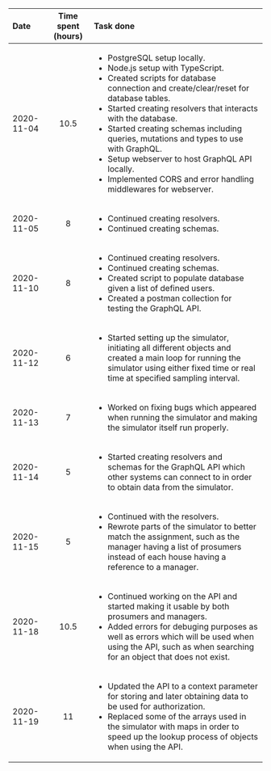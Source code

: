 | Date | Time spent (hours) | Task done |
| :--- | :---: | :--- |
| 2020-11-04 | 10.5 | <ul><li>PostgreSQL setup locally.</li><li>Node.js setup with TypeScript.</li><li>Created scripts for database connection and create/clear/reset for database tables.</li><li>Started creating resolvers that interacts with the database.</li><li>Started creating schemas including queries, mutations and types to use with GraphQL.</li><li>Setup webserver to host GraphQL API locally.</li><li>Implemented CORS and error handling middlewares for webserver.</li></ul> |
| 2020-11-05 | 8 | <ul><li>Continued creating resolvers.</li><li>Continued creating schemas.</li></ul> |
| 2020-11-10 | 8 | <ul><li>Continued creating resolvers.</li><li>Continued creating schemas.</li><li>Created script to populate database given a list of defined users.</li><li>Created a postman collection for testing the GraphQL API.</li></ul> |
| 2020-11-12 | 6 | <ul><li>Started setting up the simulator, initiating all different objects and created a main loop for running the simulator using either fixed time or real time at specified sampling interval.</li></ul> |
| 2020-11-13 | 7 | <ul><li>Worked on fixing bugs which appeared when running the simulator and making the simulator itself run properly.</li></ul> |
| 2020-11-14 | 5 | <ul><li>Started creating resolvers and schemas for the GraphQL API which other systems can connect to in order to obtain data from the simulator.</li></ul> |
| 2020-11-15 | 5 | <ul><li>Continued with the resolvers.</li><li>Rewrote parts of the simulator to better match the assignment, such as the manager having a list of prosumers instead of each house having a reference to a manager.</li></ul> |
| 2020-11-18 | 10.5 | <ul><li>Continued working on the API and started making it usable by both prosumers and managers.</li><li>Added errors for debuging purposes as well as errors which will be used when using the API, such as when searching for an object that does not exist.</li></ul> |
| 2020-11-19 | 11 | <ul><li>Updated the API to a context parameter for storing and later obtaining data to be used for authorization.</li><li>Replaced some of the arrays used in the simulator with maps in order to speed up the lookup process of objects when using the API.</li></ul> |

